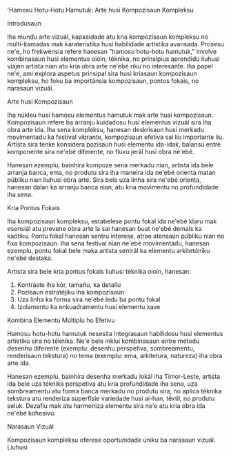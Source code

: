 'Hamosu Hotu-Hotu Hamutuk: Arte husi Kompozisaun Kompleksu

Introdusaun

Iha mundu arte vizuál, kapasidade atu kria kompozisaun kompleksu no multi-kamadas mak karaterístika husi habilidade artístika avansada. Prosesu ne'e, ho frekwénsia refere hanesan "hamosu hotu-hotu hamutuk," involve kombinasaun husi elementus oioin, téknika, no prinsípius aprendidu liuhusi viajen artista nian atu kria obra arte ne'ebé riku no interesante. Iha papel ne'e, ami explora aspetus prinsipal sira husi kriasaun kompozisaun kompleksu, ho foku ba importánsia kompozisaun, pontos fokais, no narasaun vizuál.

Arte husi Kompozisaun

Iha núkleu husi hamosu elementus hamutuk mak arte husi kompozisaun. Kompozisaun refere ba arranju kuidadosu husi elementus vizuál sira iha obra arte ida. Iha sena kompleksu, hanesan deskrisaun husi merkadu movimentadu ka festival vibrante, kompozisaun efetiva sai liu importante liu. Artista sira tenke konsidera pozisaun husi elementu ida-idak, balansu entre komponente sira ne'ebé diferente, no fluxu jerál husi obra ne'ebé.

Hanesan ezemplu, bainhira kompoze sena merkadu nian, artista ida bele arranja banca, ema, no produtu sira iha maneira ida ne'ebé orienta matan públiku nian liuhusi obra arte. Sira bele uza linha sira ne'ebé orienta, hanesan dalan ka arranju banca nian, atu kria movimentu no profundidade iha sena.

Kria Pontus Fokais

Iha kompozisaun kompleksu, estabelese pontu fokal ida ne'ebé klaru mak esensiál atu prevene obra arte la sai hanesan buat ne'ebé demais ka kaótiku. Pontu fokal hanesan sentru interese, atrae atensaun públiku nian no fixa kompozisaun. Iha sena festival nian ne'ebé movimentadu, hanesan ezemplu, pontu fokal bele maka artista sentrál ka elementu arkitetóniku ne'ebé destaka.

Artista sira bele kria pontus fokais liuhusi téknika oioin, hanesan:
1. Kontraste iha kór, tamañu, ka detallu
2. Pozisaun estratéjiku iha kompozisaun
3. Uza linha ka forma sira ne'ebé ledu ba pontu fokal
4. Izolamentu ka enkuadramentu husi elementu xave

Kombina Elementu Múltiplu ho Efetivu

Hamosu hotu-hotu hamutuk nesesita integrasaun habilidosu husi elementus artístiku sira no téknika. Ne'e bele inklui kombinasaun entre métodu desenhu diferente (exemplu: desenhu perspetiva, sombreamentu, renderisaun tekstura) no tema (exemplu: ema, arkitetura, natureza) iha obra arte ida.

Hanesan ezemplu, bainhira desenha merkadu lokál iha Timor-Leste, artista ida bele uza téknika perspetiva atu kria profundidade iha sena, uza sombreamentu atu forma banca merkadu no produtu sira, no aplica téknika tekstura atu renderiza superfísie variedade husi ai-han, têxtil, no produtu seluk. Dezafiu mak atu harmoniza elementu sira ne'e atu kria obra ida ne'ebé kohesivu.

Narasaun Vizuál

Kompozisaun kompleksu oferese oportunidade úniku ba narasaun vizuál. Liuhusi